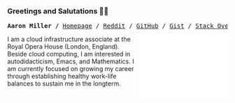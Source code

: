 ### Greetings and Salutations 👋🏾

<p><pre align="center">
<strong>Aaron Miller /</strong> <a href="https://aaronnathanmiller.net">Homepage</a> / <a href="https://www.reddit.com/user/afrodidact/submitted/?sort=top">Reddit</a> / <a href="https://github.com/afrodidact">GitHub</a> / <a href="https://gist.github.com/afrodidact">Gist</a> / <a href="https://stackoverflow.com/users/15118958/afrodidact">Stack Overflow</a> / <a href="https://www.credly.com/users/aaronnathanmiller/badges">Credly</a> / <a href="www.linkedin.com/in/aaronnathanmiller">LinkedIn</a></pre></p>

<img src="metrics-base.svg" align="right" width="40.5%"></img>

I am a cloud infrastructure associate at the Royal Opera House (London, England). Beside cloud computing, I am interested in autodidacticism, Emacs, and Mathematics. I am currently focused on growing my career through establishing healthy work-life balances to  sustain me in the longterm.<br/>

<!--
**afrodidact/afrodidact** is a ✨ _special_ ✨ repository because its `README.md` (this file) appears on your GitHub profile.

Here are some ideas to get you started:

- 🔭 I’m currently working on ...
- 🌱 I’m currently learning ...
- 👯 I’m looking to collaborate on ...
- 🤔 I’m looking for help with ...
- 💬 Ask me about ...
- 📫 How to reach me: ...
- 😄 Pronouns: ...
- ⚡ Fun fact: ...
-->
